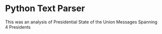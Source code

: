 # Python Text Parser
This was an analysis of Presidential State of the Union Messages Spanning 4 Presidents
